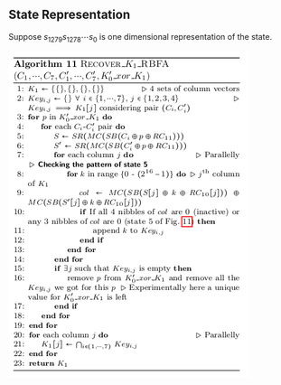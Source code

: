 
## State Representation
Suppose $s_{1279} s_{1278} \cdots s_0$ is one dimensional representation of the state.

![Alt text](fig.png)
